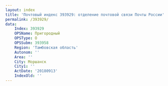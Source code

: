 ```yaml
---
layout: index
title: 'Почтовый индекс 393929: отделение почтовой связи Почты России'
permalink: /393929/
data:
    Index: 393929
    OPSName: Пригородный
    OPSType: О
    OPSSubm: 393958
    Region: 'Тамбовская область'
    Autonom: ''
    Area: ''
    City: Моршанск
    City1: ''
    ActDate: '20180913'
    IndexOld: ''
---
```

